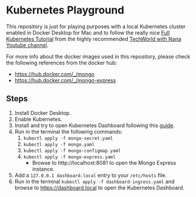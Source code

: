 # Kubernetes Playground

This repository is just for playing purposes with a local Kubernetes cluster enabled in Docker Desktop for Mac and to follow the really nice [Full Kubernetes Tutorial](https://www.youtube.com/watch?v=x48vudvv0do) from the highly recommended [TechWorld with Nana Youtube channel](https://www.youtube.com/channel/UCdngmbVKX1Tgre699-XLlUA).

For more info about the docker images used in this repository, please check the following references from the docker hub:

- https://hub.docker.com/_/mongo
- https://hub.docker.com/_/mongo-express

## Steps

1. Install Docker Desktop.
2. Enable Kubernetes.
3. Install and try to open Kubernetes Dashboard following this [guide](https://www.replex.io/blog/how-to-install-access-and-add-heapster-metrics-to-the-kubernetes-dashboard).
4. Run in the terminal the following commands:
   1. `kubectl apply -f mongo-secret.yaml`
   2. `kubectl apply -f mongo.yaml`
   3. `kubectl apply -f mongo-configmap.yaml`
   4. `kubectl apply -f mongo-express.yaml`
      - Browse to http://localhost:8081 to open the Mongo Express instance.
5. Add a `127.0.0.1 dashboard.local` entry to your `/etc/hosts` file.
6. Run in the terminal `kubectl apply -f dashboard-ingress.yaml` and browse to https://dashboard.local to open the Kubernetes Dashboard.
